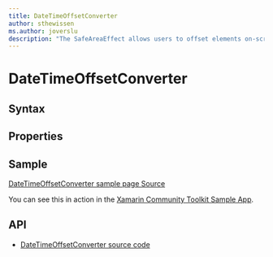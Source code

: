 ```yaml
---
title: DateTimeOffsetConverter
author: sthewissen
ms.author: joverslu
description: "The SafeAreaEffect allows users to offset elements on-screen based on the current active safe area."
---
```


# DateTimeOffsetConverter

## Syntax

## Properties

## Sample

[DateTimeOffsetConverter sample page Source](https://github.com/xamarin/XamarinCommunityToolkit/blob/main/XamarinCommunityToolkitSample/Pages/Converters/DateTimeOffsetConverterPage.xaml)

You can see this in action in the [Xamarin Community Toolkit Sample App](https://github.com/xamarin/XamarinCommunityToolkit).

## API

* [DateTimeOffsetConverter source code](https://github.com/xamarin/XamarinCommunityToolkit/blob/main/XamarinCommunityToolkit/Converters/DateTimeOffsetConverter.shared.cs)